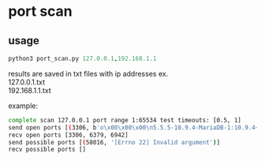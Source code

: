 # port scan

## usage
```python
python3 port_scan.py 127.0.0.1,192.168.1.1
```

results are saved in txt files with ip addresses 
ex.  
127.0.0.1.txt  
192.168.1.1.txt

example:
```bash
complete scan 127.0.0.1 port range 1:65534 test timeouts: [0.5, 1]
send open ports [(3306, b'o\x00\x00\x00\n5.5.5-10.9.4-MariaDB-1:10.9.4+maria~ubu2204\x00\x18\x00\x00\x00[)VX6B-V\x00\xfe\xf7-\x02\x00\xff\x81\x15\x00\x00\x00\x00\x00\x00\x1d\x00\x00\x00L[aXt`aI*5j8\x00mysql_native_password\x00'), (52663, b'\x01\x00\x00\x00')]
recv open ports [3306, 6379, 6942]
send possible ports [(58016, '[Errno 22] Invalid argument')]
recv possible ports []
```
